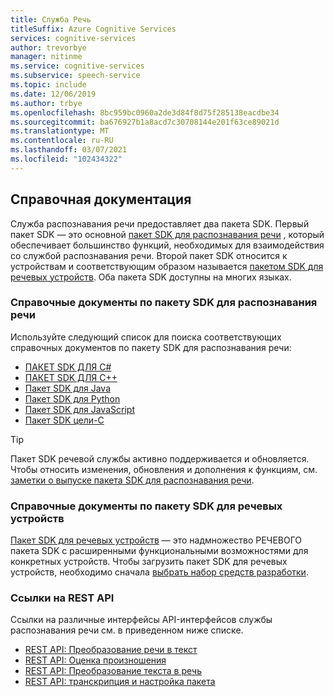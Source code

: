 ```yaml
---
title: Служба Речь
titleSuffix: Azure Cognitive Services
services: cognitive-services
author: trevorbye
manager: nitinme
ms.service: cognitive-services
ms.subservice: speech-service
ms.topic: include
ms.date: 12/06/2019
ms.author: trbye
ms.openlocfilehash: 8bc959bc0960a2de3d84f8d75f285138eacdbe34
ms.sourcegitcommit: ba676927b1a8acd7c30708144e201f63ce89021d
ms.translationtype: MT
ms.contentlocale: ru-RU
ms.lasthandoff: 03/07/2021
ms.locfileid: "102434322"
---
```

## <a name="reference-docs"></a>Справочная документация

Служба распознавания речи предоставляет два пакета SDK. Первый пакет SDK — это основной [пакет SDK для распознавания речи](../speech-sdk.md) , который обеспечивает большинство функций, необходимых для взаимодействия со службой распознавания речи. Второй пакет SDK относится к устройствам и соответствующим образом называется [пакетом SDK для речевых устройств](../speech-devices-sdk.md). Оба пакета SDK доступны на многих языках.

### <a name="speech-sdk-reference-docs"></a>Справочные документы по пакету SDK для распознавания речи

Используйте следующий список для поиска соответствующих справочных документов по пакету SDK для распознавания речи:

- <a href="https://aka.ms/csspeech/csharpref" target="_blank" rel="noopener">ПАКЕТ SDK ДЛЯ C# </a>
- <a href="https://aka.ms/csspeech/cppref" target="_blank" rel="noopener">ПАКЕТ SDK ДЛЯ C++ </a>
- <a href="https://aka.ms/csspeech/javaref" target="_blank" rel="noopener">Пакет SDK для Java </a>
- <a href="https://aka.ms/csspeech/pythonref" target="_blank" rel="noopener">Пакет SDK для Python</a>
- <a href="https://aka.ms/csspeech/javascriptref" target="_blank" rel="noopener">Пакет SDK для JavaScript</a>
- <a href="https://aka.ms/csspeech/objectivecref" target="_blank" rel="noopener">Пакет SDK цели-C </a>

> [!TIP]
> Пакет SDK речевой службы активно поддерживается и обновляется. Чтобы относить изменения, обновления и дополнения к функциям, см. [заметки о выпуске пакета SDK для распознавания речи](../releasenotes.md).

### <a name="speech-devices-sdk-reference-docs"></a>Справочные документы по пакету SDK для речевых устройств

[Пакет SDK для речевых устройств](../speech-devices-sdk.md) — это надмножество РЕЧЕВОГО пакета SDK с расширенными функциональными возможностями для конкретных устройств. Чтобы загрузить пакет SDK для речевых устройств, необходимо сначала [выбрать набор средств разработки](../get-speech-devices-sdk.md#choose-a-development-kit).

### <a name="rest-api-references"></a>Ссылки на REST API

Ссылки на различные интерфейсы API-интерфейсов службы распознавания речи см. в приведенном ниже списке.

- [REST API: Преобразование речи в текст](../rest-speech-to-text.md)
- [REST API: Оценка произношения](../rest-speech-to-text.md#pronunciation-assessment-parameters)
- [REST API: Преобразование текста в речь](../rest-text-to-speech.md)
- <a href="https://westus.dev.cognitive.microsoft.com/docs/services/speech-to-text-api-v3-0" target="_blank" rel="noopener">REST API: транскрипция и настройка пакета </a>
